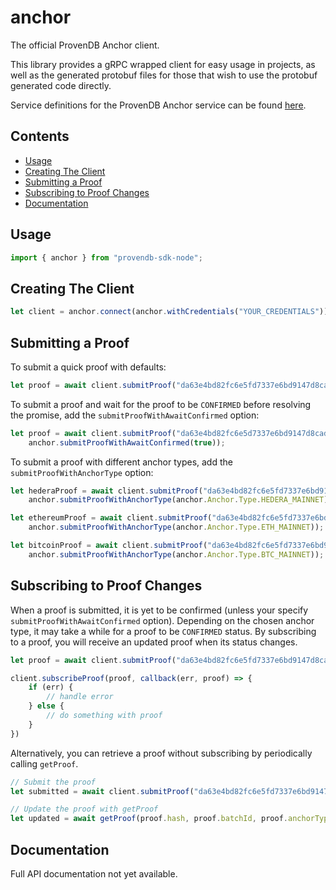 # anchor

The official ProvenDB Anchor client. 

This library provides a gRPC wrapped client for easy usage in projects, as well as the generated protobuf files for those that wish to use the protobuf generated code directly.

Service definitions for the ProvenDB Anchor service can be found [here](https://github.com/SouthbankSoftware/provendb-apis/tree/main/anchor).

## Contents

- [Usage](#usage)
- [Creating The Client](#creating-the-client)
- [Submitting a Proof](#submitting-a-proof)
- [Subscribing to Proof Changes](#subscribing-to-proof-changes)
- [Documentation](#documentation)

## Usage 

```js
import { anchor } from "provendb-sdk-node";
```

## Creating The Client

```js
let client = anchor.connect(anchor.withCredentials("YOUR_CREDENTIALS"));
```

## Submitting a Proof

To submit a quick proof with defaults:

```js
let proof = await client.submitProof("da63e4bd82fc6e5fd7337e6bd9147d8cada6652d9049020edc6deb69b18cf69c");
```

To submit a proof and wait for the proof to be `CONFIRMED` before resolving the promise, add the `submitProofWithAwaitConfirmed` option:

```js
let proof = await client.submitProof("da63e4bd82fc6e5d7337e6bd9147d8cada6652d9049020edc6deb69b18cf69c", 
    anchor.submitProofWithAwaitConfirmed(true));
```

To submit a proof with different anchor types, add the `submitProofWithAnchorType` option:

```js
let hederaProof = await client.submitProof("da63e4bd82fc6e5fd7337e6bd9147d8cada6652d9049020edc6deb69b18cf69c", 
    anchor.submitProofWithAnchorType(anchor.Anchor.Type.HEDERA_MAINNET));

let ethereumProof = await client.submitProof("da63e4bd82fc6e5fd7337e6bd9147d8cada6652d9049020edc6deb69b18cf69c", 
    anchor.submitProofWithAnchorType(anchor.Anchor.Type.ETH_MAINNET));

let bitcoinProof = await client.submitProof("da63e4bd82fc6e5fd7337e6bd9147d8cada6652d9049020edc6deb69b18cf69c", 
    anchor.submitProofWithAnchorType(anchor.Anchor.Type.BTC_MAINNET));
```

## Subscribing to Proof Changes

When a proof is submitted, it is yet to be confirmed (unless your specify `submitProofWithAwaitConfirmed` option). Depending on the chosen anchor type, it may take a while for a proof to be `CONFIRMED` status. By subscribing to a proof, you will receive an updated proof when its status changes.

```js
let proof = await client.submitProof("da63e4bd82fc6e5fd7337e6bd9147d8cada6652d9049020edc6deb69b18cf69c")

client.subscribeProof(proof, callback(err, proof) => {
    if (err) {
        // handle error
    } else {
        // do something with proof
    }
})
```

Alternatively, you can retrieve a proof without subscribing by periodically calling `getProof`.

```js
// Submit the proof
let submitted = await client.submitProof("da63e4bd82fc6e5fd7337e6bd9147d8cada6652d9049020edc6deb69b18cf69c")

// Update the proof with getProof
let updated = await getProof(proof.hash, proof.batchId, proof.anchorType)
```

## Documentation

Full API documentation not yet available.